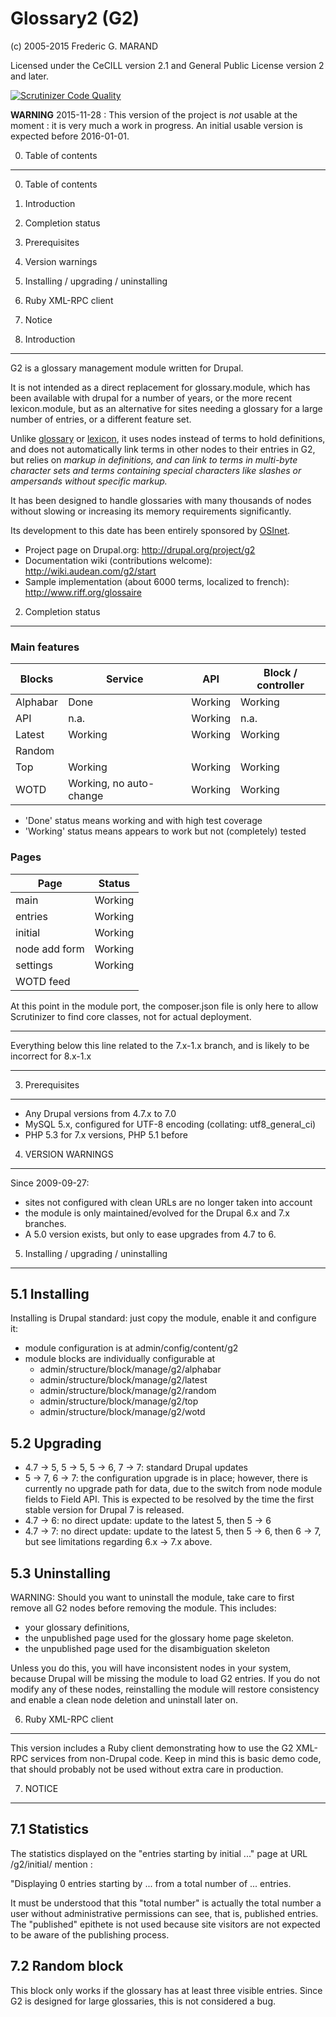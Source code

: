 Glossary2 (G2)
==============

(c) 2005-2015 Frederic G. MARAND

Licensed under the CeCILL version 2.1 and General Public License version 2 and later.

[![Scrutinizer Code Quality](https://scrutinizer-ci.com/g/FGM/g2/badges/quality-score.png?b=8.x-1.x)](https://scrutinizer-ci.com/g/FGM/g2/?branch=8.x-1.x)

**WARNING** 2015-11-28 : This version of the project is _not_ usable at the
  moment : it is very much a work in progress. An initial usable version is
  expected before 2016-01-01.



0. Table of contents
--------------------

  0. Table of contents
  1. Introduction
  2. Completion status
  3. Prerequisites
  4. Version warnings
  5. Installing / upgrading / uninstalling
  6. Ruby XML-RPC client
  7. Notice


1. Introduction
---------------

G2 is a glossary management module written for Drupal.

It is not intended as a direct replacement for glossary.module, which has been
available with drupal for a number of years, or the more recent lexicon.module,
but as an alternative for sites needing a glossary for a large number of
entries, or a different feature set.

Unlike [glossary] or [lexicon], it uses nodes instead of terms to hold
definitions, and does not automatically link terms in other nodes to their
entries in G2, but relies on <dfn> markup in definitions, and can link to terms
in multi-byte character sets and terms containing special characters like
slashes or ampersands without specific markup.

[glossary]: https://www.drupal.org/project/glossary
[lexicon]: https://www.drupal.org/project/lexicon

It has been designed to handle glossaries with many thousands of nodes without
slowing or increasing its memory requirements significantly.

Its development to this date has been entirely sponsored by [OSInet]. 

[OSInet]: http://www.osinet.fr/


* Project page on Drupal.org: http://drupal.org/project/g2
* Documentation wiki (contributions welcome): http://wiki.audean.com/g2/start
* Sample implementation (about 6000 terms, localized to french): http://www.riff.org/glossaire


2. Completion status
--------------------

### Main features

| Blocks    | Service     | API       | Block / controller  |
|-----------|-------------|-----------|---------------------|
| Alphabar  | Done        | Working   | Working             |
| API       | n.a.        | Working   | n.a.                |
| Latest    | Working     | Working   | Working             |
| Random    |             |           |                     |
| Top       | Working     | Working   | Working             |
| WOTD      | Working, no auto-change | Working   | Working             |

* 'Done' status means working and with high test coverage
* 'Working' status means appears to work but not (completely) tested

### Pages

| Page          | Status
|---------------|-------------------------------------------|
| main          | Working                                   |
| entries       | Working                                   |
| initial       | Working                                   |
| node add form | Working                                   |
| settings      | Working                                   |
| WOTD feed     |                                           |

At this point in the module port, the composer.json file is only here to allow
Scrutinizer to find core classes, not for actual deployment.

---

Everything below this line related to the 7.x-1.x branch, and is likely to be
incorrect for 8.x-1.x

---

3. Prerequisites
----------------

  * Any Drupal versions from 4.7.x to 7.0
  * MySQL 5.x, configured for UTF-8 encoding (collating: utf8_general_ci)
  * PHP 5.3 for 7.x versions, PHP 5.1 before


4. VERSION WARNINGS
-------------------

Since 2009-09-27:
- sites not configured with clean URLs are no longer taken into account
- the module is only maintained/evolved for the Drupal 6.x and 7.x branches.
- A 5.0 version exists, but only to ease upgrades from 4.7 to 6.

5. Installing / upgrading / uninstalling
----------------------------------------
5.1 Installing
--------------

Installing is Drupal standard: just copy the module, enable it and configure it:
- module configuration is at admin/config/content/g2
- module blocks are individually configurable at
  - admin/structure/block/manage/g2/alphabar
  - admin/structure/block/manage/g2/latest
  - admin/structure/block/manage/g2/random
  - admin/structure/block/manage/g2/top
  - admin/structure/block/manage/g2/wotd

5.2 Upgrading
-------------

- 4.7 -> 5, 5 -> 5, 5 -> 6, 7 -> 7: standard Drupal updates
- 5 -> 7, 6 -> 7: the configuration upgrade is in place; however, there is
  currently no upgrade path for data, due to the switch from node module fields
  to Field API. This is expected to be resolved by the time the first stable
  version for Drupal 7 is released.
- 4.7 -> 6: no direct update: update to the latest 5, then 5 -> 6
- 4.7 -> 7: no direct update: update to the latest 5, then 5 -> 6, then 6 -> 7,
  but see limitations regarding 6.x -> 7.x above.

5.3 Uninstalling
----------------

WARNING: Should you want to uninstall the module, take care to first remove
all G2 nodes before removing the module. This includes:

- your glossary definitions,
- the unpublished page used for the glossary home page skeleton.
- the unpublished page used for the disambiguation skeleton

Unless you do this, you will have inconsistent nodes in your system, because
Drupal will be missing the module to load G2 entries. If you do not modify
any of these nodes, reinstalling the module will restore consistency and
enable a clean node deletion and uninstall later on.

6. Ruby XML-RPC client
----------------------

This version includes a Ruby client demonstrating how to use the G2
XML-RPC services from non-Drupal code. Keep in mind this is basic demo
code, that should probably not be used without extra care in production.

7. NOTICE
---------

7.1 Statistics
--------------

The statistics displayed on the "entries starting by initial ..." page
at URL <drupal>/g2/initial/<some initial segment> mention :

"Displaying 0 entries starting by ... from a total number of ... entries.

It must be understood that this "total number" is actually the total number
a user without administrative permissions can see, that is, published entries.
The "published" epithete is not used because site visitors are not expected
to be aware of the publishing process.

7.2 Random block
----------------

This block only works if the glossary has at least three visible entries.
Since G2 is designed for large glossaries, this is not considered a bug.
